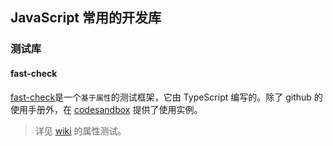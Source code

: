 ## JavaScript 常用的开发库 
### 测试库

#### fast-check

[fast-check](https://github.com/dubzzz/fast-check)是一个`基于属性`的测试框架，它由 TypeScript 编写的。除了 github 的使用手册外，在 [codesandbox](https://codesandbox.io/s/github/dubzzz/fast-check/tree/main/examples?previewwindow=tests) 提供了使用实例。

> 详见 [wiki](https://en.wikipedia.org/wiki/Software_testing#Property_testing) 的属性测试。
